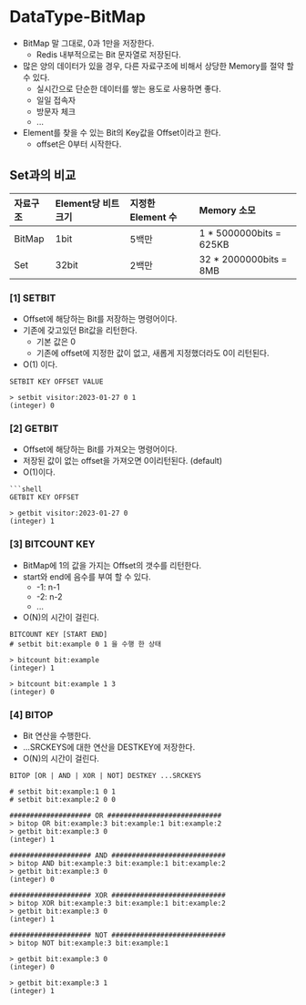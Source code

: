 # DataType-BitMap
- BitMap 말 그대로, 0과 1만을 저장한다.
  - Redis 내부적으로는 Bit 문자열로 저장된다.
- 많은 양의 데이터가 있을 경우, 다른 자료구조에 비해서 상당한 Memory를 절약 할 수 있다.
  - 실시간으로 단순한 데이터를 쌓는 용도로 사용하면 좋다.
  - 일일 접속자
  - 방문자 체크 
  - ...
- Element를 찾을 수 있는 Bit의 Key값을 Offset이라고 한다.
  - offset은 0부터 시작한다.


## Set과의 비교
| 자료구조   | Element당 비트 크기 | 지정한 Element 수 | Memory 소모               |
|:-------|:---------------|:--------------|:------------------------|
| BitMap | 1bit           | 5백만           | 1 * 5000000bits = 625KB |
| Set    | 32bit          | 2백만           | 32 * 2000000bits = 8MB  |

### [1] SETBIT
- Offset에 해당하는 Bit를 저장하는 명령어이다.
- 기존에 갖고있던 Bit값을 리턴한다.
  - 기본 값은 0
  - 기존에 offset에 지정한 값이 없고, 새롭게 지정했더라도 0이 리턴된다.
- O(1) 이다.
```shell
SETBIT KEY OFFSET VALUE

> setbit visitor:2023-01-27 0 1
(integer) 0
```

### [2] GETBIT
- Offset에 해당하는 Bit를 가져오는 명령어이다.
- 저장된 값이 없는 offset을 가져오면 0이리턴된다. (default)
- O(1)이다.
```shell
```shell
GETBIT KEY OFFSET

> getbit visitor:2023-01-27 0
(integer) 1
```

### [3] BITCOUNT KEY 
- BitMap에 1의 값을 가지는 Offset의 갯수를 리턴한다.
- start와 end에 음수를 부여 할 수 있다.
  - -1: n-1
  - -2: n-2
  - ...
- O(N)의 시간이 걸린다.
```shell
BITCOUNT KEY [START END]
# setbit bit:example 0 1 을 수행 한 상태

> bitcount bit:example 
(integer) 1

> bitcount bit:example 1 3
(integer) 0

```

### [4] BITOP
- Bit 연산을 수행한다.
- ...SRCKEYS에 대한 연산을 DESTKEY에 저장한다.
- O(N)의 시간이 걸린다.
```shell
BITOP [OR | AND | XOR | NOT] DESTKEY ...SRCKEYS

# setbit bit:example:1 0 1
# setbit bit:example:2 0 0

#################### OR ############################
> bitop OR bit:example:3 bit:example:1 bit:example:2
> getbit bit:example:3 0
(integer) 1

#################### AND ############################
> bitop AND bit:example:3 bit:example:1 bit:example:2
> getbit bit:example:3 0
(integer) 0

#################### XOR ############################
> bitop XOR bit:example:3 bit:example:1 bit:example:2
> getbit bit:example:3 0
(integer) 1

#################### NOT ############################
> bitop NOT bit:example:3 bit:example:1 

> getbit bit:example:3 0
(integer) 0

> getbit bit:example:3 1
(integer) 1
```
